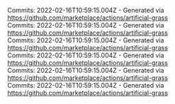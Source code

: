 Commits: 2022-02-16T10:59:15.004Z - Generated via https://github.com/marketplace/actions/artificial-grass
<br>
Commits: 2022-02-16T10:59:15.004Z - Generated via https://github.com/marketplace/actions/artificial-grass
<br>
Commits: 2022-02-16T10:59:15.004Z - Generated via https://github.com/marketplace/actions/artificial-grass
<br>
Commits: 2022-02-16T10:59:15.004Z - Generated via https://github.com/marketplace/actions/artificial-grass
<br>
Commits: 2022-02-16T10:59:15.004Z - Generated via https://github.com/marketplace/actions/artificial-grass
<br>
Commits: 2022-02-16T10:59:15.004Z - Generated via https://github.com/marketplace/actions/artificial-grass
<br>
